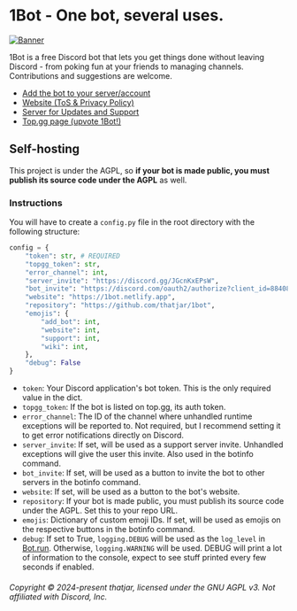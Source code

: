 # 1Bot - One bot, several uses.

[![Banner](https://1bot.netlify.app/banner.png)](https://1bot.netlify.app/)

1Bot is a free Discord bot that lets you get things done without leaving Discord - from poking fun at your friends to managing channels.  
Contributions and suggestions are welcome.

- [Add the bot to your server/account](https://discord.com/oauth2/authorize?client_id=884080176416309288)
- [Website (ToS & Privacy Policy)](https://1bot.netlify.app)
- [Server for Updates and Support](https://discord.gg/JGcnKxEPsW)
- [Top.gg page (upvote 1Bot!)](https://top.gg/bot/884080176416309288)

## Self-hosting

This project is under the AGPL, so **if your bot is made public, you must publish its source code under the AGPL** as well.

### Instructions

You will have to create a `config.py` file in the root directory with the following structure:

```py
config = {
    "token": str, # REQUIRED
    "topgg_token": str,
    "error_channel": int,
    "server_invite": "https://discord.gg/JGcnKxEPsW",
    "bot_invite": "https://discord.com/oauth2/authorize?client_id=884080176416309288",
    "website": "https://1bot.netlify.app",
    "repository": "https://github.com/thatjar/1bot",
    "emojis": {
        "add_bot": int,
        "website": int,
        "support": int,
        "wiki": int,
    },
    "debug": False
}

```

- `token`: Your Discord application's bot token. This is the only required value in the dict.
- `topgg_token`: If the bot is listed on top.gg, its auth token.
- `error_channel`: The ID of the channel where unhandled runtime exceptions will be reported to. Not required, but I recommend setting it to get error notifications directly on Discord.
- `server_invite`: If set, will be used as a support server invite. Unhandled exceptions will give the user this invite. Also used in the botinfo command.
- `bot_invite`: If set, will be used as a button to invite the bot to other servers in the botinfo command.
- `website`: If set, will be used as a button to the bot's website.
- `repository`: If your bot is made public, you must publish its source code under the AGPL. Set this to your repo URL.
- `emojis`: Dictionary of custom emoji IDs. If set, will be used as emojis on the respective buttons in the botinfo command.
- `debug`: If set to True, `logging.DEBUG` will be used as the `log_level` in [Bot.run](https://discordpy.readthedocs.io/en/latest/ext/commands/api.html?highlight=log_level#discord.ext.commands.Bot.run). Otherwise, `logging.WARNING` will be used. DEBUG will print a lot of information to the console, expect to see stuff printed every few seconds if enabled.

###### Copyright &copy; 2024-present thatjar, licensed under the GNU AGPL v3. Not affiliated with Discord, Inc.
